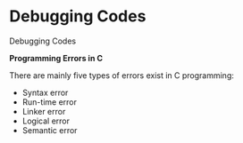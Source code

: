 # Debugging Codes
 Debugging Codes
 
 **Programming Errors in C**
 
There are mainly five types of errors exist in C programming:

- Syntax error
- Run-time error
- Linker error
- Logical error
- Semantic error
 
